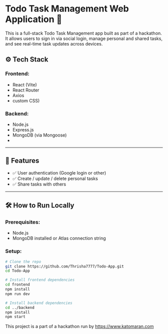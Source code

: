 # Todo Task Management Web Application 📝

This is a full-stack Todo Task Management app built as part of a hackathon. It allows users to sign in via social login, manage personal and shared tasks, and see real-time task updates across devices.

## ⚙️ Tech Stack

### Frontend:
- React (Vite)
- React Router
- Axios
- custom CSS)

### Backend:
- Node.js
- Express.js
- MongoDB (via Mongoose)
- 

---

## 🚀 Features

- ✅ User authentication (Google login or other)
- ✅ Create / update / delete personal tasks
- ✅ Share tasks with others

---

## 🛠 How to Run Locally

### Prerequisites:
- Node.js
- MongoDB installed or Atlas connection string

### Setup:

```bash
# Clone the repo
git clone https://github.com/Thrisha7777/Todo-App.git
cd Todo-App

# Install frontend dependencies
cd frontend
npm install
npm run dev

# Install backend dependencies
cd ../backend
npm install
npm start
```
This project is a part of a hackathon run by https://www.katomaran.com
